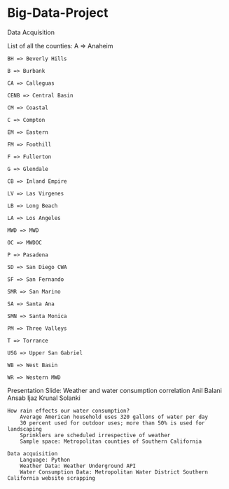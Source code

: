 # Big-Data-Project
Data Acquisition

List of all the counties:
	A => Anaheim
	
	BH => Beverly Hills
	
	B => Burbank
	
	CA => Calleguas
	
	CENB => Central Basin
	
	CM => Coastal
	
	C => Compton
	
	EM => Eastern
	
	FM => Foothill
	
	F => Fullerton
	
	G => Glendale
	
	CB => Inland Empire
	
	LV => Las Virgenes
	
	LB => Long Beach
	
	LA => Los Angeles
	
	MWD => MWD
	
	OC => MWDOC
	
	P => Pasadena
	
	SD => San Diego CWA
	
	SF => San Fernando
	
	SMR => San Marino
	
	SA => Santa Ana
	
	SMN => Santa Monica
	
	PM => Three Valleys
	
	T => Torrance
	
	USG => Upper San Gabriel
	
	WB => West Basin
	
	WR => Western MWD
	

Presentation Slide:
	Weather and water consumption correlation
		Anil Balani
		Ansab Ijaz
		Krunal Solanki
	
	How rain effects our water consumption?
		Average American household uses 320 gallons of water per day
		30 percent used for outdoor uses; more than 50% is used for landscaping
		Sprinklers are scheduled irrespective of weather
		Sample space: Metropolitan counties of Southern California
	
	Data acquisition
		Language: Python
		Weather Data: Weather Underground API
		Water Consumption Data: Metropolitan Water District Southern California website scrapping
